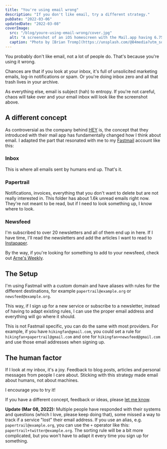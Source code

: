 ```yaml
---
title: "You're using email wrong"
description: "If you don't like email, try a different strategy."
pubDate: "2022-03-06"
updatedDate: "2022-03-08"
coverImage:
  src: "/blog/youre-using-email-wrong/cover.jpg"
  alt: "A screenshot of an iOS homescreen with the Mail.app having 6.753 unread email"
  caption: "Photo by [Brian Tromp](https://unsplash.com/@84media?utm_source=unsplash&utm_medium=referral&utm_content=creditCopyText) on [Unsplash](https://unsplash.com/s/photos/email?utm_source=unsplash&utm_medium=referral&utm_content=creditCopyText)."
---
```


You probably don't like email, not a lot of people do.
That's because you're using it wrong.

Chances are that if you look at your inbox, it's full of unsolicited marketing
emails, log-in notifications or spam.
Or you're doing inbox zero and all that trash lives in your archive.

As everything else, email is subject (hah) to entropy.
If you're not careful, chaos will take over and your email inbox will look like
the screenshot above.

## A different concept

As controversial as the company behind [HEY](https://www.hey.com) is, the
concept that they introduced with their mail app has fundamentally changed how I
think about email.
I adapted the part that resonated with me to my [Fastmail](https://fastmail.com)
account like this:

### Inbox

This is where all emails sent by humans end up.
That's it.

### Papertrail

Notifications, invoices, everything that you don't want to delete but are not
really interested in.
This folder has about 1.6k unread emails right now.
They're not meant to be read, but if I need to look something up, I know where
to look.

### Newsfeed

I'm subscribed to over 20 newsletters and all of them end up in here.
If I have time, I'll read the newsletters and add the articles I want to read to
[Instapaper](https://instapaper.com).

By the way, if you're looking for something to add to your newsfeed, check out
[Arne's Weekly](/weekly).

## The Setup

I'm using Fastmail with a custom domain and have aliases with rules for the
different destinations, for example `papertrail@example.org` or
`newsfeed@example.org`.

This way, if I sign up for a new service or subscribe to a newsletter, instead
of having to adapt existing rules, I can use the proper email address and
everything will go where it should.

This is not Fastmail specific, you can do the same with most providers.
For example, if you have `hikingfan@gmail.com`, you could set a rule for
`hikingfan+papertrail@gmail.com` and one for `hikingfan+newsfeed@gmail.com` and
use those email addresses when signing up.

## The human factor

If I look at my inbox, it's a joy.
Feedback to blog posts, articles and personal messages from people I care about.
Sticking with this strategy made email about humans, not about machines.

I encourage you to try it!

If you have a different concept, feedback or ideas, please
[let me know](mailto:hey@arne.me).

**Update (Mar 08, 2022):** Multiple people have responded with their systems and
questions (which I love, please keep doing that), some missed a way to track if
a service "lost" their email address.
If you use an alias, e.g. `papertrail@example.org`, you can use the `+` operator
like this: `papertrail+twitter@example.org`.
The sorting rule will be a bit more complicated, but you won't have to adapt
it every time you sign up for something.

